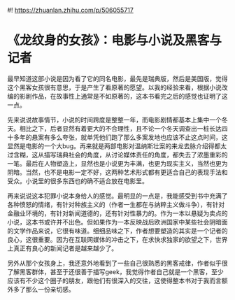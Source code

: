 #! https://zhuanlan.zhihu.com/p/506055717
# 《龙纹身的女孩》：电影与小说及黑客与记者

最早知道这部小说是因为看了它的同名电影，最先是瑞典版，然后是美国版，觉得这个黑客女孩很有意思，于是产生了看原著的愿望。以我的经验来看，根据小说改编的影剧作品，在故事性上通常是不如原著的，这本书看完之后的感觉也证明了这一点。

先来说说故事情节，小说的时间跨度是整整一年，而电影剧情都基本上集中一个冬天。相比之下，后者显然有着更大的不合理性，且不论一个冬天调查出一桩长达四十多年的悬案有多么夸张，就单凭他们跑了那么多案发地也应该不止这点时间，这显然是电影的一个大bug。再来就是两部电影对温纳斯壮案的来龙去脉介绍得都太过含糊，这从描写瑞典社会的角度，从讨论媒体责任的角度，都失去了浓墨重彩的一笔。最后在人物塑造上，显然也是小说更为丰满，也更为现实主义，当然也更为阴暗。当然，也不是电影一定不好，这两种艺术形式都有更适合自己的表现手法和受众。小说里的很多东西也的确不适合放在电影里。

再来说说这本犯罪小说本身给人的感觉。最明显的一点是，我能感受到书中充满了各种愤怒的情绪，有针对种族主义的（作者一生都在与纳粹主义做斗争），有针对金融业环境的，有针对新闻道德的，还有针对性暴力的。作为一本以悬疑为卖点的小说，这本书或许并不出色。但如果作为一本反映战后欧洲国家中某些社会阴暗面的文学作品来说，它很有味道。细细品味之下，作者想要塑造的其实是一个记者的良心，这很重要。因为在互联网媒体的冲击之下，在求快求独家的欲望之下，世界上真正有良心的新闻记者是越来越少了。

另外从那个女孩身上，我还意外地看到了一些自己很熟悉的黑客戒律，作者似乎很了解黑客群体，甚至于还很善于描写geek，我觉得作者自己就是一个黑客，至少应该有不少这个圈子的朋友，跟他们有很深入的交往，这使得整本书对于我而言额外多了那么一份亲切感。
